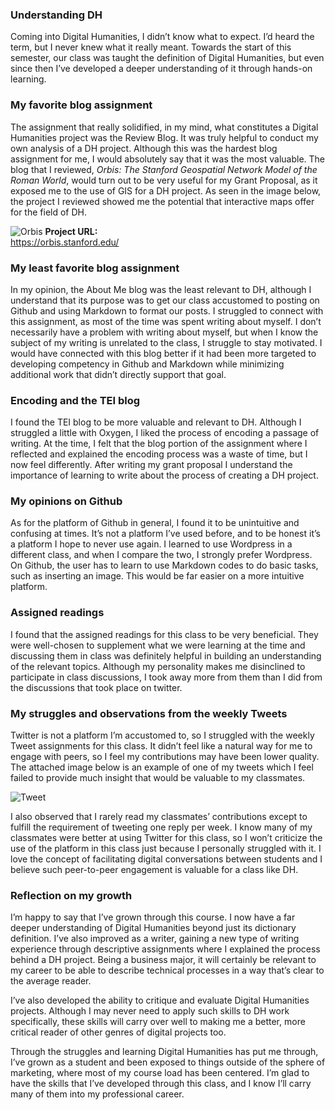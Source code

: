 
### Understanding DH
Coming into Digital Humanities, I didn’t know what to expect. I’d heard the term, but I never knew what it really meant. Towards the start of this semester, our class was taught the definition of Digital Humanities, but even since then I’ve developed a deeper understanding of it through hands-on learning.

### My favorite blog assignment
The assignment that really solidified, in my mind, what constitutes a Digital Humanities project was the Review Blog. It was truly helpful to conduct my own analysis of a DH project. Although this was the hardest blog assignment for me, I would absolutely say that it was the most valuable. The blog that I reviewed, _Orbis: The Stanford Geospatial Network Model of the Roman World_, would turn out to be very useful for my Grant Proposal, as it exposed me to the use of GIS for a DH project. As seen in the image below, the project I reviewed showed me the potential that interactive maps offer for the field of DH.

![Orbis](https://jubransamra.github.io/Jublog/images/orbisjpg.jpg)
**Project URL:**  
https://orbis.stanford.edu/

### My least favorite blog assignment
In my opinion, the About Me blog was the least relevant to DH, although I understand that its purpose was to get our class accustomed to posting on Github and using Markdown to format our posts. I struggled to connect with this assignment, as most of the time was spent writing about myself. I don’t necessarily have a problem with writing about myself, but when I know the subject of my writing is unrelated to the class, I struggle to stay motivated. I would have connected with this blog better if it had been more targeted to developing competency in Github and Markdown while minimizing additional work that didn’t directly support that goal.

### Encoding and the TEI blog
I found the TEI blog to be more valuable and relevant to DH. Although I struggled a little with Oxygen, I liked the process of encoding a passage of writing. At the time, I felt that the blog portion of the assignment where I reflected and explained the encoding process was a waste of time, but I now feel differently. After writing my grant proposal I understand the importance of learning to write about the process of creating a DH project.

### My opinions on Github
As for the platform of Github in general, I found it to be unintuitive and confusing at times. It’s not a platform I’ve used before, and to be honest it’s a platform I hope to never use again. I learned to use Wordpress in a different class, and when I compare the two, I strongly prefer Wordpress. On Github, the user has to learn to use Markdown codes to do basic tasks, such as inserting an image. This would be far easier on a more intuitive platform.

### Assigned readings
I found that the assigned readings for this class to be very beneficial. They were well-chosen to supplement what we were learning at the time and discussing them in class was definitely helpful in building an understanding of the relevant topics. Although my personality makes me disinclined to participate in class discussions, I took away more from them than I did from the discussions that took place on twitter.

### My struggles and observations from the weekly Tweets
Twitter is not a platform I’m accustomed to, so I struggled with the weekly Tweet assignments for this class. It didn’t feel like a natural way for me to engage with peers, so I feel my contributions may have been lower quality. The attached image below is an example of one of my tweets which I feel failed to provide much insight that would be valuable to my classmates. 

![Tweet](https://jubransamra.github.io/Jublog/images/tweetjpg.jpg)

I also observed that I rarely read my classmates’ contributions except to fulfill the requirement of tweeting one reply per week. I know many of my classmates were better at using Twitter for this class, so I won’t criticize the use of the platform in this class just because I personally struggled with it. I love the concept of facilitating digital conversations between students and I believe such peer-to-peer engagement is valuable for a class like DH. 

### Reflection on my growth
I’m happy to say that I’ve grown through this course. I now have a far deeper understanding of Digital Humanities beyond just its dictionary definition. I’ve also improved as a writer, gaining a new type of writing experience through descriptive assignments where I explained the process behind a DH project. Being a business major, it will certainly be relevant to my career to be able to describe technical processes in a way that’s clear to the average reader. 

I’ve also developed the ability to critique and evaluate Digital Humanities projects. Although I may never need to apply such skills to DH work specifically, these skills will carry over well to making me a better, more critical reader of other genres of digital projects too.

Through the struggles and learning Digital Humanities has put me through, I’ve grown as a student and been exposed to things outside of the sphere of marketing, where most of my course load has been centered. I’m glad to have the skills that I’ve developed through this class, and I know I’ll carry many of them into my professional career. 
